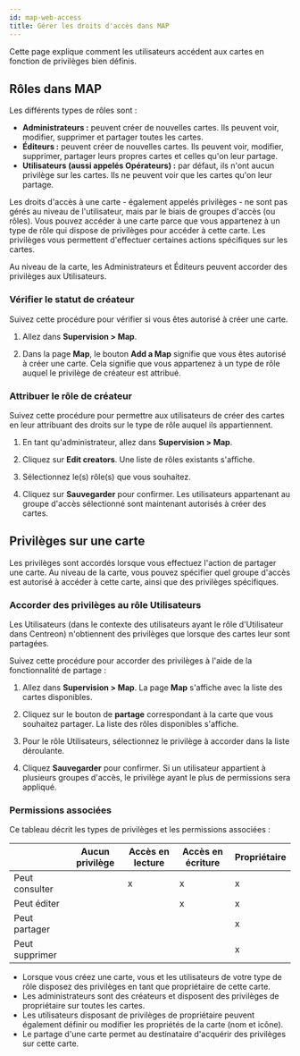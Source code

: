 ```yaml
---
id: map-web-access
title: Gérer les droits d'accès dans MAP
---
```


Cette page explique comment les utilisateurs accédent aux cartes en fonction de privilèges bien définis.

## Rôles dans MAP

Les différents types de rôles sont :

- **Administrateurs :** peuvent créer de nouvelles cartes. Ils peuvent voir, modifier, supprimer et partager toutes les cartes.
- **Éditeurs :** peuvent créer de nouvelles cartes. Ils peuvent voir, modifier, supprimer, partager leurs propres cartes et celles qu'on leur partage.
- **Utilisateurs (aussi appelés Opérateurs) :** par défaut, ils n'ont aucun privilège sur les cartes. Ils ne peuvent voir que les cartes qu'on leur partage.

Les droits d'accès à une carte - également appelés privilèges - ne sont pas gérés au niveau de l'utilisateur, mais par le biais de groupes d'accès (ou rôles). Vous pouvez accéder à une carte parce que vous appartenez à un type de rôle qui dispose de privilèges pour accéder à cette carte. Les privilèges vous permettent d'effectuer certaines actions spécifiques sur les cartes.

Au niveau de la carte, les Administrateurs et Éditeurs peuvent accorder des privilèges aux Utilisateurs.
 
### Vérifier le statut de créateur

Suivez cette procédure pour vérifier si vous êtes autorisé à créer une carte.

1. Allez dans **Supervision > Map**.

2. Dans la page **Map**, le bouton **Add a Map** signifie que vous êtes autorisé à créer une carte. Cela signifie que vous appartenez à un type de rôle auquel le privilège de créateur est attribué.

### Attribuer le rôle de créateur

Suivez cette procédure pour permettre aux utilisateurs de créer des cartes en leur attribuant des droits sur le type de rôle auquel ils appartiennent.

1. En tant qu'administrateur, allez dans **Supervision > Map**.

2. Cliquez sur **Edit creators**.
Une liste de rôles existants s'affiche.

3. Sélectionnez le(s) rôle(s) que vous souhaitez.

4. Cliquez sur **Sauvegarder** pour confirmer.
Les utilisateurs appartenant au groupe d'accès sélectionné sont maintenant autorisés à créer des cartes.
 
## Privilèges sur une carte

Les privilèges sont accordés lorsque vous effectuez l'action de partager une carte. Au niveau de la carte, vous pouvez spécifier quel groupe d'accès est autorisé à accéder à cette carte, ainsi que des privilèges spécifiques.

### Accorder des privilèges au rôle Utilisateurs

Les Utilisateurs (dans le contexte des utilisateurs ayant le rôle d'Utilisateur dans Centreon) n'obtiennent des privilèges que lorsque des cartes leur sont partagées.

Suivez cette procédure pour accorder des privilèges à l'aide de la fonctionnalité de partage :

1. Allez dans **Supervision > Map**.
La page **Map** s'affiche avec la liste des cartes disponibles.

2. Cliquez sur le bouton de **partage** correspondant à la carte que vous souhaitez partager.
La liste des rôles disponibles s'affiche.

3. Pour le rôle Utilisateurs, sélectionnez le privilège à accorder dans la liste déroulante.

4. Cliquez **Sauvegarder** pour confirmer.
Si un utilisateur appartient à plusieurs groupes d'accès, le privilège ayant le plus de permissions sera appliqué.

### Permissions associées

Ce tableau décrit les types de privilèges et les permissions associées :

|            | Aucun privilège | Accès en lecture | Accès en écriture | Propriétaire |
|------------|------|--------|--------|-------|
| Peut consulter    |      |   x    |    x   |   x   | 
| Peut éditer   |      |        |    x   |   x   |
| Peut partager  |      |        |        |   x   |
| Peut supprimer |      |        |        |   x   |

- Lorsque vous créez une carte, vous et les utilisateurs de votre type de rôle disposez des privilèges en tant que propriétaire de cette carte.
- Les administrateurs sont des créateurs et disposent des privilèges de propriétaire sur toutes les cartes.
- Les utilisateurs disposant de privilèges de propriétaire peuvent également définir ou modifier les propriétés de la carte (nom et icône).
- Le partage d'une carte permet au destinataire d'acquérir des privilèges sur cette carte.
